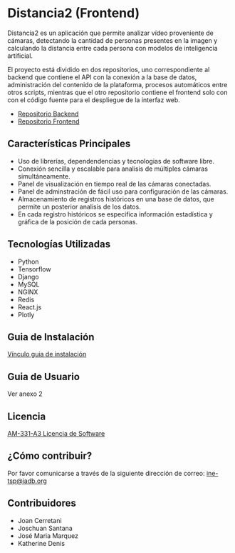 # Distancia2 (Frontend)

Distancia2 es un aplicación que permite analizar vídeo proveniente de cámaras,
detectando la cantidad de personas presentes en la imagen y calculando la distancia
entre cada persona con modelos de inteligencia artificial.

El proyecto está dividido en dos repositorios, uno correspondiente al backend que contiene el API
con la conexión a la base de datos, administración del contenido de la plataforma, procesos
automáticos entre otros scripts, mientras que el otro repositorio contiene el frontend solo con
con el código fuente para el despliegue de la interfaz web.

- [Repositorio Backend](https://gitlab.com/josch_san/distancia2-api)
- [Repositorio Frontend](https://gitlab.com/josch_san/distancia2-web)

## Características Principales

- Uso de librerías, dependendencias y tecnologias de software libre.
- Conexión sencilla y escalable para analisis de múltiples cámaras simultáneamente.
- Panel de visualización en tiempo real de las cámaras conectadas.
- Panel de adminstración de fácil uso para configuración de las cámaras.
- Almacenamiento de registros históricos en una base de datos, que permite un posterior analisis de los datos.
- En cada registro históricos se especifica información estadística y gráfica de la posición de cada personas.

## Tecnologías Utilizadas

- Python
- Tensorflow
- Django
- MySQL
- NGINX
- Redis
- React.js
- Plotly

## Guia de Instalación

[Vínculo guia de instalación](https://gitlab.com/josch_san/distancia2-api/DEPLOYMENT.md)

## Guia de Usuario

Ver anexo 2

## Licencia

[AM-331-A3 Licencia de Software](https://gitlab.com/josch_san/distancia2-web/LICENSE.md)

## ¿Cómo contribuir?

Por favor comunicarse a través de la siguiente dirección de correo: ine-tsp@iadb.org

## Contribuidores

- Joan Cerretani
- Joschuan Santana
- José Maria Marquez
- Katherine Denis
